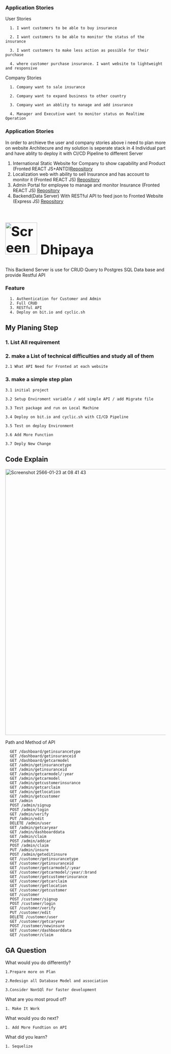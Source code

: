 

<h3>Application Stories</h3>

User Stories

      1. I want customers to be able to buy insurance
      
      2. I want customers to be able to monitor the status of the insurance
      
      3. I want customers to make less action as possible for their purchase
      
      4. where customer purchase insurance. I want website to lightweight and responsive
      
Company Stories

      1. Company want to sale insurance
      
      2. Company want to expand business to other country
      
      3. Company want an abblity to manage and add insurance
      
      4. Manager and Executive want to monitor status on Realtime Operation


<h3>Application Stories</h3>

In order to archieve the user and company stories above i need to plan more on website Architecure and my solution is seperate stack in 4 Individual part and have ablity to deploy it with CI/CD Pipeline to different Server
      
      
  1. International Static Website for Company to show capability and Product (Fronted REACT JS+ANTD)[Repository](https://github.com/son1122/Customer-P4)
  2. Localization web with ability to sell Insurance and has account to monitor it (Fronted REACT JS) [Repository](https://github.com/son1122/Main-P4)
  3. Admin Portal for employee to manage and monitor Insurance (Fronted REACT JS) [Repository](https://github.com/son1122/Admin-P4)
  4. Backend(Data Server) With RESTful API to feed json to Fronted Website (Express JS) [Repository](https://github.com/son1122/Backend-P4)

<h1 style="font-size:300%;"><img width="100" alt="Screenshot 2565-11-16 at 14 05 55" src="https://fact-link.com/home/dhipaya/logo.png"> Dhipaya</h1>


This Backend Server is use for CRUD Query to Postgres SQL Data base and provide Restful API

<h3>Feature</h3>

      1. Authentication for Customer and Admin
      2. Full CRUD
      3. RESTful API
      4. Deploy on bit.io and cyclic.sh

<h2>My Planing Step</h2>

<h3>1. List All requirement</h3>

<h3>2. make a List of technical difficulties and study all of them</h3>

    2.1 What API Need for Fronted at each website
    
<h3>3. make a simple step plan</h3>

    3.1 initial project
    
    3.2 Setup Enviroment variable / add simple API / add Migrate file
    
    3.3 Test package and run on Local Machine
    
    3.4 Deploy on bit.io and cyclic.sh with CI/CD Pipeline
    
    3.5 Test on deploy Environment
    
    3.6 Add More Function
    
    3.7 Deply New Change
    
<h2>Code Explain</h2>
<img width="833" alt="Screenshot 2566-01-23 at 08 41 43" src="https://user-images.githubusercontent.com/76699506/213953015-e600ed66-0229-451e-ae77-03cd5259ba34.png">

Path and Method of API

      GET /dashboard/getinsurancetype
      GET /dashboard/getinsuranceid
      GET /dashboard/getcarmodel
      GET /admin/getinsurancetype
      GET /admin/getinsuranceid
      GET /admin/getcarmodel/:year
      GET /admin/getcarmodel
      GET /admin/getcustomerinsurance
      GET /admin/getcarclaim
      GET /admin/getlocation
      GET /admin/getcustomer
      GET /admin
      POST /admin/signup
      POST /admin/login
      GET /admin/verify
      PUT /admin/edit
      DELETE /admin/user
      GET /admin/getcaryear
      GET /admin/dashboarddata
      GET /admin/claim
      POST /admin/addcar
      POST /admin/claim
      PUT /admin/insure
      POST /admin/geteditinsure
      GET /customer/getinsurancetype
      GET /customer/getinsuranceid
      GET /customer/getcarmodel/:year
      GET /customer/getcarmodel/:year/:brand
      GET /customer/getcustomerinsurance
      GET /customer/getcarclaim
      GET /customer/getlocation
      GET /customer/getcustomer
      GET /customer
      POST /customer/signup
      POST /customer/login
      GET /customer/verify
      PUT /customer/edit
      DELETE /customer/user
      GET /customer/getcaryear
      POST /customer/newinsure
      GET /customer/dashboarddata
      GET /customer/claim



## GA Question

What would you do differently?

    1.Prepare more on Plan
    
    2.Redesign all Database Model and association
    
    3.Consider NonSQl For faster development
    
What are you most proud of?

    1. Make It Work
    
What would you do next?

    1. Add More Fundtion on API

What did you learn?

    1. Sequelize
